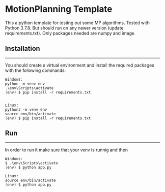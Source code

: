 # MotionPlanning Template

This a python template for testing out some MP algorithms. Tested with Python 3.7.8. But should run on any newer version (update requirements.txt). Only packages needed are numpy and image.

## Installation
------------

You should create a virtual environment and install the required packages with the following commands:

    Windows:
    python -m venv env
    .\env\Scripts\activate    
    (env) $ pip install -r requirements.txt


    Linux:
    python3 -m venv env
    source env/bin/activate
    (env) $ pip install -r requirements.txt

## Run
------------

In order to run it make sure that your venv is runnig and then

    Windows:
    $ .\env\Scripts\activate 
    (env) $ python app.py

    Linux:
    source env/bin/activate
    (env) $ python app.py